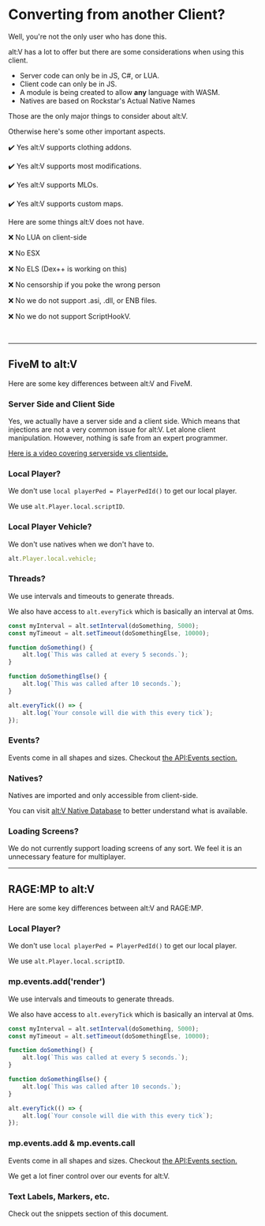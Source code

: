 # Converting from another Client?

Well, you're not the only user who has done this.

alt:V has a lot to offer but there are some considerations when using this client.

-   Server code can only be in JS, C#, or LUA.
-   Client code can only be in JS.
-   A module is being created to allow **any** language with WASM.
-   Natives are based on Rockstar's Actual Native Names

Those are the only major things to consider about alt:V.

Otherwise here's some other important aspects.

✔️ Yes alt:V supports clothing addons.

✔️ Yes alt:V supports most modifications.

✔️ Yes alt:V supports MLOs.

✔️ Yes alt:V supports custom maps.

Here are some things alt:V does not have.

❌ No LUA on client-side

❌ No ESX

❌ No ELS (Dex++ is working on this)

❌ No censorship if you poke the wrong person

❌ No we do not support .asi, .dll, or ENB files.

❌ No we do not support ScriptHookV.

<br />

---

## FiveM to alt:V

Here are some key differences between alt:V and FiveM.

### Server Side and Client Side

Yes, we actually have a server side and a client side. Which means that injections are not a very common issue for alt:V. Let alone client manipulation. However, nothing is safe from an expert programmer.

[Here is a video covering serverside vs clientside.](https://www.youtube.com/watch?v=z-knlYI_QZM)

### Local Player?

We don't use `local playerPed = PlayerPedId()` to get our local player.

We use `alt.Player.local.scriptID`.

### Local Player Vehicle?

We don't use natives when we don't have to.

```js
alt.Player.local.vehicle;
```

### Threads?

We use intervals and timeouts to generate threads.

We also have access to `alt.everyTick` which is basically an interval at 0ms.

```js
const myInterval = alt.setInterval(doSomething, 5000);
const myTimeout = alt.setTimeout(doSomethingElse, 10000);

function doSomething() {
    alt.log(`This was called at every 5 seconds.`);
}

function doSomethingElse() {
    alt.log(`This was called after 10 seconds.`);
}

alt.everyTick(() => {
    alt.log(`Your console will die with this every tick`);
});
```

### Events?

Events come in all shapes and sizes. Checkout [the API:Events section.](../api/events)

### Natives?

Natives are imported and only accessible from client-side.

You can visit [alt:V Native Database](https://natives.altv.mp) to better understand what is available.

### Loading Screens?

We do not currently support loading screens of any sort. We feel it is an unnecessary feature for multiplayer.

---

## RAGE:MP to alt:V

Here are some key differences between alt:V and RAGE:MP.

### Local Player?

We don't use `local playerPed = PlayerPedId()` to get our local player.

We use `alt.Player.local.scriptID`.

### mp.events.add('render')

We use intervals and timeouts to generate threads.

We also have access to `alt.everyTick` which is basically an interval at 0ms.

```js
const myInterval = alt.setInterval(doSomething, 5000);
const myTimeout = alt.setTimeout(doSomethingElse, 10000);

function doSomething() {
    alt.log(`This was called at every 5 seconds.`);
}

function doSomethingElse() {
    alt.log(`This was called after 10 seconds.`);
}

alt.everyTick(() => {
    alt.log(`Your console will die with this every tick`);
});
```

### mp.events.add & mp.events.call

Events come in all shapes and sizes. Checkout [the API:Events section.](../api/events)

We get a lot finer control over our events for alt:V.

### Text Labels, Markers, etc.

Check out the snippets section of this document.

